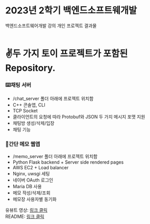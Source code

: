 # 2023년 2학기 백엔드소프트웨개발
백엔드소프트웨어개발 강의 개인 프로젝트 결과물
<br/>
<br/>

# ✌️두 가지 토이 프로젝트가 포함된 Repository.
### ⌨️채팅 서버
- /chat_server 폴더 아래에 프로젝트 위치함
- C++ 콘솔앱, CLI
- TCP Socket
- 클라이언트의 요청에 따라 Protobuf와 JSON 두 가지 메시지 포맷 지원
- 채팅방 생성/삭제/입장
- 채팅 기능 

### 📝간단 메모 웹앱
- /memo_server 폴더 아래에 프로젝트 위치함
- Python Flask backend + Server side rendered pages
- AWS EC2 + Load balancer
- Nginx, uwsgi 세팅
- 네이버 OAuth 로그인
- Maria DB 사용
- 메모 작성/삭제/조회
- 메모장 사용자별 동기화

유뷰트 영상: <a href="https://youtu.be/X57CByCkI40?si=qxveVJaJXtpxTOBu">
링크 클릭</a>  
README: <a href="https://github.com/jeheecheon/backend2023/tree/main/memo_server">
링크 클릭</a>
